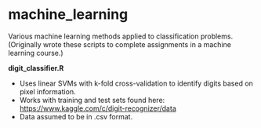 # machine_learning
Various machine learning methods applied to classification problems.  
(Originally wrote these scripts to complete assignments in a machine learning course.)

**digit_classifier.R**

- Uses linear SVMs with k-fold cross-validation to identify digits based on pixel information.  
- Works with training and test sets found here: https://www.kaggle.com/c/digit-recognizer/data
- Data assumed to be in .csv format.

